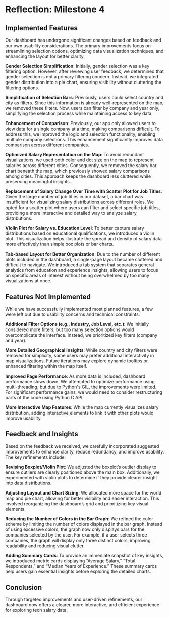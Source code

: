 # Reflection: Milestone 4


## Implemented Features

Our dashboard has undergone significant changes based on feedback and our own usability considerations. The primary improvements focus on streamlining selection options, optimizing data visualization techniques, and enhancing the layout for better clarity.

**Gender Selection Simplification**: Initially, gender selection was a key filtering option. However, after reviewing user feedback, we determined that gender selection is not a primary filtering concern. Instead, we integrated gender distribution into a pie chart, ensuring visibility without cluttering the filtering options.

**Simplification of Selection Bars**: Previously, users could select country and city as filters. Since this information is already well-represented on the map, we removed these filters. Now, users can filter by company and year only, simplifying the selection process while maintaining access to key data.

**Enhancement of Comparison**: Previously, our app only allowed users to view data for a single company at a time, making comparisons difficult. To address this, we improved the logic and selection functionality, enabling multiple company selections. This enhancement significantly improves data comparison across different companies.

**Optimized Salary Representation on the Map**: To avoid redundant visualizations, we used both color and dot size on the map to represent salaries across different cities. Consequently, we removed the salary bar chart beneath the map, which previously showed salary comparisons among cities. This approach keeps the dashboard less cluttered while preserving meaningful insights.

**Replacement of Salary Change Over Time with Scatter Plot for Job Titles**: Given the large number of job titles in our dataset, a bar chart was insufficient for visualizing salary distributions across different roles. We opted for a scatter plot where users can filter and select specific job titles, providing a more interactive and detailed way to analyze salary distributions.

**Violin Plot for Salary vs. Education Level**: To better capture salary distributions based on educational qualifications, we introduced a violin plot. This visualization helps illustrate the spread and density of salary data more effectively than simple box plots or bar charts.

**Tab-based Layout for Better Organization**: Due to the number of different plots included in the dashboard, a single-page layout became cluttered and difficult to navigate. We introduced a tab system that separates general analytics from education and experience insights, allowing users to focus on specific areas of interest without being overwhelmed by too many visualizations at once.

## Features Not Implemented

While we have successfully implemented most planned features, a few were left out due to usability concerns and technical constraints:

**Additional Filter Options (e.g., Industry, Job Level, etc.)**: We initially considered more filters, but too many selection options would overcomplicate the interface. Instead, we prioritized key filters (company and year).

**More Detailed Geographical Insights**: While country and city filters were removed for simplicity, some users may prefer additional interactivity in map visualizations. Future iterations may explore dynamic tooltips or enhanced filtering within the map itself.

**Improved Page Performance**: As more data is included, dashboard performance slows down. We attempted to optimize performance using multi-threading, but due to Python's GIL, the improvements were limited. For significant performance gains, we would need to consider restructuring parts of the code using Python C API.

**More Interactive Map Features**: While the map currently visualizes salary distribution, adding interactive elements to link it with other plots would improve usability.

## Feedback and Insights

Based on the feedback we received, we carefully incorporated suggested improvements to enhance clarity, reduce redundancy, and improve usability. The key refinements include:

**Revising Boxplot/Violin Plot**: We adjusted the boxplot’s outlier display to ensure outliers are clearly positioned above the main box. Additionally, we experimented with violin plots to determine if they provide clearer insight into data distributions.

**Adjusting Layout and Chart Sizing**: We allocated more space for the world map and pie chart, allowing for better visibility and easier interaction. This involved reorganizing the dashboard’s grid and prioritizing key visual elements.

**Reducing the Number of Colors in the Bar Graph**: We refined the color scheme by limiting the number of colors displayed in the bar graph. Instead of using excessive colors, the graph now only displays bars for the companies selected by the user. For example, if a user selects three companies, the graph will display only three distinct colors, improving readability and reducing visual clutter.

**Adding Summary Cards**: To provide an immediate snapshot of key insights, we introduced metric cards displaying “Average Salary,” “Total Respondents,” and “Median Years of Experience.” These summary cards help users gain essential insights before exploring the detailed charts.

## Conclusion

Through targeted improvements and user-driven refinements, our dashboard now offers a clearer, more interactive, and efficient experience for exploring tech salary data.

